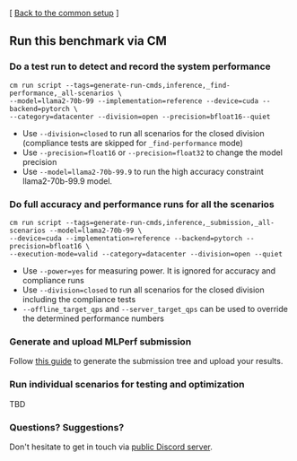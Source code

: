 [ [Back to the common setup](README.md) ]


## Run this benchmark via CM


### Do a test run to detect and record the system performance

```
cm run script --tags=generate-run-cmds,inference,_find-performance,_all-scenarios \
--model=llama2-70b-99 --implementation=reference --device=cuda --backend=pytorch \
--category=datacenter --division=open --precision=bfloat16--quiet 
```
* Use `--division=closed` to run all scenarios for the closed division (compliance tests are skipped for `_find-performance` mode)
* Use `--precision=float16` or `--precision=float32` to change the model precision
* Use `--model=llama2-70b-99.9` to run the high accuracy constraint llama2-70b-99.9 model.



### Do full accuracy and performance runs for all the scenarios

```
cm run script --tags=generate-run-cmds,inference,_submission,_all-scenarios --model=llama2-70b-99 \
--device=cuda --implementation=reference --backend=pytorch --precision=bfloat16 \
--execution-mode=valid --category=datacenter --division=open --quiet
```

* Use `--power=yes` for measuring power. It is ignored for accuracy and compliance runs
* Use `--division=closed` to run all scenarios for the closed division including the compliance tests
* `--offline_target_qps` and `--server_target_qps` can be used to override the determined performance numbers

### Generate and upload MLPerf submission

Follow [this guide](../Submission.md) to generate the submission tree and upload your results.


### Run individual scenarios for testing and optimization

TBD

### Questions? Suggestions?

Don't hesitate to get in touch via [public Discord server](https://discord.gg/JjWNWXKxwT).
